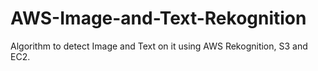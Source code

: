 # AWS-Image-and-Text-Rekognition
Algorithm to detect Image and Text on it using AWS Rekognition, S3 and EC2.

